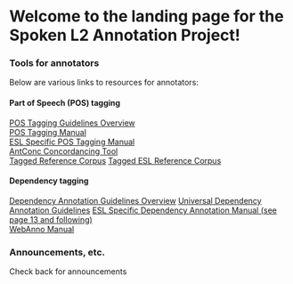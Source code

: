 # Welcome to the landing page for the Spoken L2 Annotation Project!

### Tools for annotators
Below are various links to resources for annotators:

#### Part of Speech (POS) tagging
[POS Tagging Guidelines Overview](anno_overview.md)  
<a href="https://catalog.ldc.upenn.edu/docs/LDC99T42/tagguid1.pdf" target="_blank">POS Tagging Manual</a>  
<a href="http://people.csail.mit.edu/berzak/tle_guidelines/guidelines.pdf" target="_blank">ESL Specific POS Tagging Manual</a>  
<a href="https://www.laurenceanthony.net/software/antconc/" target="_blank">AntConc Concordancing Tool</a>  
<a href="https://drive.google.com/drive/folders/1fP18vggMGlmRGJESm81pLO3J6EPeAnft?usp=sharing" target="_blank">Tagged Reference Corpus</a>
<a href="https://drive.google.com/file/d/1Jf3lW1kqcJxi_RueIroIzS-tLoIEtAj8/view?usp=sharing" target="_blank">Tagged ESL Reference Corpus</a>

#### Dependency tagging
[Dependency Annotation Guidelines Overview](dep_anno_overview.md)
<a href="https://universaldependencies.org/u/dep/index.html" target="_blank">Universal Dependency Annotation Guidelines</a>
<a href="http://people.csail.mit.edu/berzak/tle_guidelines/guidelines.pdf" target="_blank">ESL Specific Dependency Annotation Manual (see page 13 and following)</a>   
<a href="https://webanno.github.io/webanno/releases/3.2.2/docs/user-guide.html#_relations" target="_blank">WebAnno Manual</a> 


### Announcements, etc.
Check back for announcements
